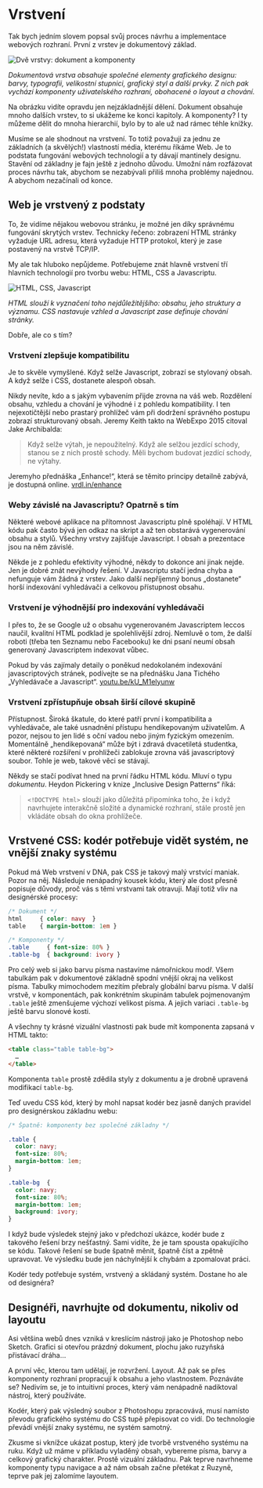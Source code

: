 # Vrstvení

Tak bych jedním slovem popsal svůj proces návrhu a implementace webových rozhraní. První z vrstev je dokumentový základ.

![Dvě vrstvy: dokument a komponenty](dist/images/vdwd/zakladna-komponenty.jpg)

*Dokumentová vrstva obsahuje společné elementy grafického designu: barvy, typografii, velikostní stupnici, grafický styl a další prvky. Z nich pak vychází komponenty uživatelského rozhraní, obohacené o layout a chování.*

Na obrázku vidíte opravdu jen nejzákladnější dělení. Dokument obsahuje mnoho dalších vrstev, to si ukážeme ke konci kapitoly. A komponenty? I ty můžeme dělit do mnoha hierarchií, bylo by to ale už nad rámec téhle knížky.

Musíme se ale shodnout na vrstvení. To totiž považuji za jednu ze základních (a skvělých!)
vlastností média, kterému říkáme Web. Je to podstata fungování webových technologií a ty dávají mantinely designu. Stavění od základny je fajn ještě z jednoho důvodu. Umožní nám rozfázovat proces návrhu tak, abychom se nezabývali přiliš mnoha problémy najednou. A abychom nezačínali od konce.


## Web je vrstvený z podstaty

To, že vidíme nějakou webovou stránku, je možné jen díky správnému fungování skrytých vrstev. Technicky řečeno: zobrazení HTML stránky vyžaduje URL adresu, která vyžaduje HTTP protokol, který je zase postavený na vrstvě TCP/IP. 

My ale tak hluboko nepůjdeme. Potřebujeme znát hlavně vrstvení tří hlavních technologií pro tvorbu webu: HTML, CSS a Javascriptu.

![HTML, CSS, Javascript](dist/images/vdwd/html-css-js.jpg)

*HTML slouží k vyznačení toho nejdůležitějšího: obsahu, jeho struktury a významu. CSS nastavuje vzhled a Javascript zase definuje chování stránky.*

Dobře, ale co s tím?

### Vrstvení zlepšuje kompatibilitu

Je to skvěle vymyšlené. Když selže Javascript, zobrazí se stylovaný obsah. A když selže i CSS, dostanete alespoň obsah. 

Nikdy nevíte, kdo a s jakým vybavením přijde zrovna na váš web. Rozdělení obsahu, vzhledu a chování je výhodné i z pohledu kompatibility. I ten nejexotičtější nebo prastarý prohlížeč vám při dodržení správného postupu zobrazí strukturovaný obsah. Jeremy Keith takto na WebExpo 2015 citoval Jake Archibalda:

> Když selže výtah, je nepoužitelný. Když ale selžou jezdící schody, stanou se z nich prostě schody. Měli bychom budovat jezdící schody, ne výtahy.

Jeremyho přednáška „Enhance!“, která se těmito principy detailně zabývá, je dostupná online. [vrdl.in/enhance](https://www.webexpo.cz/praha2015/prednaska/enhance/)

### Weby závislé na Javascriptu? Opatrně s tím

Některé webové aplikace na přítomnost Javascriptu plně spoléhají. V HTML kódu pak často bývá jen odkaz na skript a až ten obstarává vygenerování obsahu a stylů. Všechny vrstvy zajišťuje Javascript. I obsah a prezentace jsou na něm závislé. 

Někde je z pohledu efektivity výhodné, někdy to dokonce ani jinak nejde. Jen je dobré znát nevýhody řešení. V Javascriptu stačí jedna chyba a nefunguje vám žádná z vrstev. Jako další nepříjemný bonus „dostanete“ horší indexování vyhledávači a celkovou přístupnost obsahu. 


### Vrstvení je výhodnější pro indexování vyhledávači

I přes to, že se Google už o obsahu vygenerovaném Javascriptem leccos naučil, kvalitní HTML podklad je spolehlivější zdroj. Nemluvě o tom, že další roboti (třeba ten Seznamu nebo Facebooku) ke dni psaní neumí obsah generovaný Javascriptem indexovat vůbec. 

Pokud by vás zajímaly detaily o poněkud nedokolaném indexování javascriptových stránek, podívejte se na přednášku Jana Tichého „Vyhledávače a Javascript“. [youtu.be/kU_M1elyunw](https://youtu.be/kU_M1elyunw)


### Vrstvení zpřístupňuje obsah širší cílové skupině

Přístupnost. Široká škatule, do které patří první i kompatibilita a vyhledávače, ale také usnadnění přístupu hendikepovaným uživatelům. A pozor, nejsou to jen lidé s oční vadou nebo jiným fyzickým omezením. Momentálně „hendikepovaná“ může být i zdravá dvacetiletá studentka, které některé rozšíření v prohlížeči zablokuje zrovna váš javascriptový soubor. Tohle je web, takové věci se stávají.

Někdy se stačí podívat hned na první řádku HTML kódu. Mluví o typu *dokumentu*. Heydon Pickering v knize „Inclusive Design Patterns“ říká:

> `<!DOCTYPE html>` slouží jako důležitá připomínka toho, že i když navrhujete interakčně složité a dynamické rozhraní, stále prostě jen vkládáte obsah do okna prohlížeče.


## Vrstvené CSS: kodér potřebuje vidět systém, ne vnější znaky systému

Pokud má Web vrstvení v DNA, pak CSS je takový malý vrstvící maniak. Pozor na něj. Následuje nenápadný kousek kódu, který ale dost přesně popisuje důvody, proč vás s těmi vrstvami tak otravuji. Mají totiž vliv na designérské procesy:

```css
/* Dokument */
html     { color: navy  }
table    { margin-bottom: 1em }

/* Komponenty */
.table     { font-size: 80% }
.table-bg  { background: ivory }
```

Pro celý web si jako barvu písma nastavíme námořnickou modř. Všem tabulkám pak v dokumentové základně spodní vnější okraj na velikost písma. Tabulky mimochodem mezitím přebraly globální barvu písma.  V další vrstvě, v komponentách, pak konkrétním skupinám tabulek pojmenovaným `.table` ještě zmenšujeme výchozí velikost písma. A jejich variaci `.table-bg` ještě barvu slonové kosti.

A všechny ty krásné vizuální vlastnosti pak bude mít komponenta zapsaná v HTML takto:

```html
<table class="table table-bg">
  …
</table>
```

Komponenta `table` prostě zdědila styly z dokumentu a je drobně upravená modifikací `table-bg`.

Teď uvedu CSS kód, který by mohl napsat kodér bez jasně daných pravidel pro designérskou základnu webu:

```css
/* Špatně: komponenty bez společné základny */

.table { 
  color: navy; 
  font-size: 80%; 
  margin-bottom: 1em; 
}

.table-bg  { 
  color: navy; 
  font-size: 80%; 
  margin-bottom: 1em; 
  background: ivory; 
}
```

I když bude výsledek stejný jako v předchozí ukázce, kodér bude z takového řešení brzy nešťastný. Sami vidíte, že je tam spousta opakujícího se kódu.
Takové řešení se bude špatně měnit, špatně číst a zpětně upravovat. Ve výsledku bude jen náchylnější k chybám a zpomalovat práci.

Kodér tedy potřebuje systém, vrstvený a skládaný systém. Dostane ho ale od designéra? 


## Designéři, navrhujte od dokumentu, nikoliv od layoutu

Asi většina webů dnes vzniká v kreslícím nástroji jako je Photoshop nebo Sketch. Grafici si otevřou prázdný dokument, plochu jako ruzyňská přistávací dráha… 

A první věc, kterou tam udělají, je rozvržení. Layout. Až pak se přes komponenty rozhraní propracují k obsahu a jeho vlastnostem. Poznáváte se? Nedivím se, je to intuitivní proces, který vám nenápadně nadiktoval nástroj, který používáte. 

Kodér, který pak výsledný soubor z Photoshopu zpracovává, musí namísto převodu grafického systému do CSS tupě přepisovat co vidí. Do technologie převádí vnější znaky systému, ne systém samotný.

Zkusme si vknížce ukázat postup, který jde tvorbě vrstveného systému na ruku. Když už máme v příkladu vyladěný obsah, vybereme písma, barvy a celkový grafický charakter. Prostě vizuální základnu. Pak teprve navrhneme komponenty typu navigace a až nám obsah začne přetékat z Ruzyně, teprve pak jej zalomíme layoutem.


